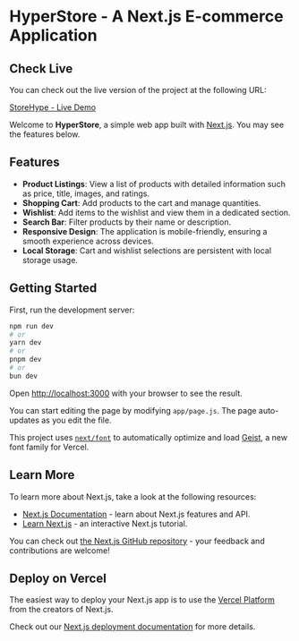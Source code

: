 # HyperStore - A Next.js E-commerce Application

## Check Live

You can check out the live version of the project at the following URL:

[StoreHype - Live Demo](https://storehype.netlify.app/)

Welcome to **HyperStore**, a simple web app built with [Next.js](https://nextjs.org). You may see the features below.

## Features

- **Product Listings**: View a list of products with detailed information such as price, title, images, and ratings.
- **Shopping Cart**: Add products to the cart and manage quantities.
- **Wishlist**: Add items to the wishlist and view them in a dedicated section.
- **Search Bar**: Filter products by their name or description.
- **Responsive Design**: The application is mobile-friendly, ensuring a smooth experience across devices.
- **Local Storage**: Cart and wishlist selections are persistent with local storage usage.

## Getting Started

First, run the development server:

```bash
npm run dev
# or
yarn dev
# or
pnpm dev
# or
bun dev
```

Open [http://localhost:3000](http://localhost:3000) with your browser to see the result.

You can start editing the page by modifying `app/page.js`. The page auto-updates as you edit the file.

This project uses [`next/font`](https://nextjs.org/docs/app/building-your-application/optimizing/fonts) to automatically optimize and load [Geist](https://vercel.com/font), a new font family for Vercel.

## Learn More

To learn more about Next.js, take a look at the following resources:

- [Next.js Documentation](https://nextjs.org/docs) - learn about Next.js features and API.
- [Learn Next.js](https://nextjs.org/learn) - an interactive Next.js tutorial.

You can check out [the Next.js GitHub repository](https://github.com/vercel/next.js) - your feedback and contributions are welcome!

## Deploy on Vercel

The easiest way to deploy your Next.js app is to use the [Vercel Platform](https://vercel.com/new?utm_medium=default-template&filter=next.js&utm_source=create-next-app&utm_campaign=create-next-app-readme) from the creators of Next.js.

Check out our [Next.js deployment documentation](https://nextjs.org/docs/app/building-your-application/deploying) for more details.
